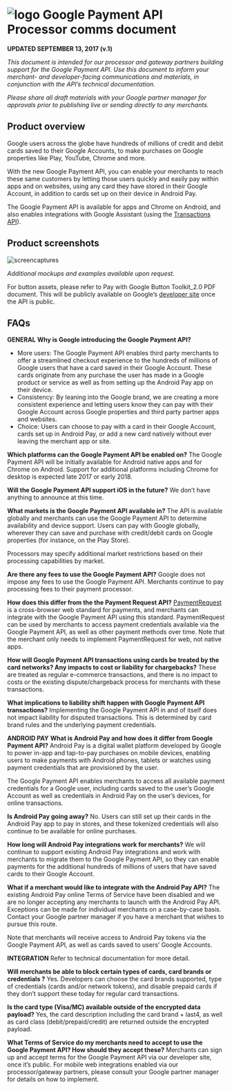 ﻿

![logo](https://github.com/payeezy/payeezy_pay_with_google/blob/master/images/googlelogo.png)
Google Payment API Processor comms document
===========================================

**UPDATED SEPTEMBER 13, 2017 (v.1)**

*This document is intended for our processor and gateway partners building support for the Google Payment API. Use this document to inform your merchant- and developer-facing communications and materials, in conjunction with the API’s technical documentation.*

*Please share all draft materials with your Google partner manager for approvals prior to publishing live or sending directly to any merchants.*

**Product overview**
----------------
Google users across the globe have hundreds of millions of credit and debit cards saved to their Google Accounts, to make purchases on Google properties like Play, YouTube, Chrome and more.

With the new Google Payment API, you can enable your merchants to reach these same customers by letting those users quickly and easily pay within apps and on websites, using any card they have stored in their Google Account, in addition to cards set up on their device in Android Pay.

The Google Payment API is available for apps and Chrome on Android, and also enables integrations with Google Assistant (using the [Transactions API](https://developers.google.com/actions/transactions/)).
 


**Product screenshots**
-------------------
![screencaptures](https://github.com/payeezy/payeezy_pay_with_google/blob/master/images/screencaptures.png)



*Additional mockups and examples available upon request.*

For button assets, please refer to Pay with Google Button Toolkit_2.0 PDF document. This will be publicly available on Google’s [developer site](https://developers.google.com/payments/guides/brand-guidelines) once the API is public.
 

**FAQs**
----

**GENERAL**
**Why is Google introducing the Google Payment API?**
 - More users: The Google Payment API enables third party merchants to offer a streamlined checkout experience to the hundreds of millions of Google users that have a card saved in their Google Account. These   cards originate from any purchase the user has made in a Google product or service as well as from setting up the Android Pay app on their device. 
 - Consistency: By leaning into the Google brand, we are creating a more consistent experience and letting users know they can pay with their Google Account across Google properties and third party partner apps and websites. 
 - Choice: Users can choose to pay with a card in their Google Account, cards set up in Android Pay, or add a new card natively without ever leaving the merchant app or site.

**Which platforms can the Google Payment API be enabled on?**
The Google Payment API will be initially available for Android native apps and for Chrome on Android. Support for additional platforms including Chrome for desktop is expected late 2017 or early 2018.

**Will the Google Payment API support iOS in the future?**
We don’t have anything to announce at this time.

**What markets is the Google Payment API available in?**
The API is available globally and merchants can use the Google Payment API to determine availability and device support. Users can pay with Google globally, wherever they can save and purchase with credit/debit cards on Google properties (for instance, on the Play Store).

Processors may specify additional market restrictions based on their processing capabilities by market.

**Are there any fees to use the Google Payment API?**
Google does not impose any fees to use the Google Payment API. Merchants continue to pay processing fees to their payment processor.

**How does this differ from the the Payment Request API?**
[PaymentRequest](https://developers.google.com/web/fundamentals/discovery-and-monetization/payment-request/) is a cross-browser web standard for payments, and merchants can integrate with the Google Payment API using this standard. PaymentRequest can be used by merchants to access payment credentials available via the Google Payment API, as well as other payment methods over time. Note that the merchant only needs to implement PaymentRequest for web, not native apps.

**How will Google Payment API transactions using cards be treated by the card networks? Any impacts to cost or liability for chargebacks?**
These are treated as regular e-commerce transactions, and there is no impact to costs or the existing dispute/chargeback process for merchants with these transactions.

**What implications to liability shift happen with Google Payment API transactions?** 
Implementing the Google Payment API in and of itself does not impact liability for disputed transactions. This is determined by card brand rules and the underlying payment credentials.


**ANDROID PAY**
**What is Android Pay and how does it differ from Google Payment API?**
Android Pay is a digital wallet platform developed by Google to power in-app and tap-to-pay purchases on mobile devices, enabling users to make payments with Android phones, tablets or watches using payment credentials that are provisioned by the user.

The Google Payment API enables merchants to access all available payment credentials for a Google user, including cards saved to the user’s Google Account as well as credentials in Android Pay on the user’s devices, for online transactions.

**Is Android Pay going away?**
No. Users can still set up their cards in the Android Pay app to pay in stores, and these tokenized credentials will also continue to be available for online purchases.

**How long will Android Pay integrations work for merchants?**
We will continue to support existing Android Pay integrations and work with merchants to migrate them to the Google Payment API, so they can enable payments for the additional hundreds of millions of users that have saved cards to their Google Account.

**What if a merchant would like to integrate with the Android Pay API?**
The existing Android Pay online Terms of Service have been disabled and we are no longer accepting any merchants to launch with the Android Pay API. Exceptions can be made for individual merchants on a case-by-case basis. Contact your Google partner manager if you have a merchant that wishes to pursue this route.

Note that merchants will receive access to Android Pay tokens via the Google Payment API, as well as cards saved to users’ Google Accounts.


**INTEGRATION**
Refer to technical documentation for more detail.
 
**Will merchants be able to block certain types of cards, card brands or credentials ?**
Yes. Developers can choose the card brands supported, type of credentials (cards and/or network tokens), and disable prepaid cards if they don’t support these today for regular card transactions.

**Is the card type (Visa/MC) available outside of the encrypted data payload?** 
Yes, the card description including the card brand + last4, as well as card class (debit/prepaid/credit) are returned outside the encrypted payload.

**What Terms of Service do my merchants need to accept to use the Google Payment API? How should they accept these?**
Merchants can sign up and accept terms for the Google Payment API via our developer site, once it’s public. For mobile web integrations enabled via our processor/gateway partners, please consult your Google partner manager for details on how to implement.
